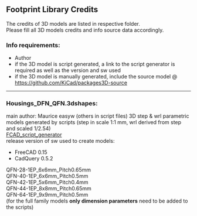 ﻿## Footprint Library Credits

The credits of 3D models are listed in respective folder.  
Please fill all 3D models credits and info source data accordingly.  

### Info requirements:
- Author
- if the 3D model is script generated, a link to the script generator is required as well as the version and sw used
- if the 3D model is manually generated, include the source model @ https://github.com/KiCad/packages3D-source

<hr>  

### Housings_DFN_QFN.3dshapes:  
main author: Maurice easyw (others in script files) 
3D step & wrl parametric models generated by scripts (step in scale 1:1 mm, wrl derived from step and scaled 1/2.54)  
[FCAD_script_generator](https://github.com/easyw/kicad-3d-models-in-freecad/tree/master/cadquery/FCAD_script_generator)  
release version of sw used to create models:  
- FreeCAD 0.15  
- CadQuery 0.5.2  

QFN-28-1EP_6x6mm_Pitch0.65mm  
QFN-40-1EP_6x6mm_Pitch0.5mm  
QFN-42-1EP_5x6mm_Pitch0.4mm  
QFN-44-1EP_8x8mm_Pitch0.65mm  
QFN-64-1EP_9x9mm_Pitch0.5mm  
(for the full family models **only dimension parameters** need to be added to the scripts)  


